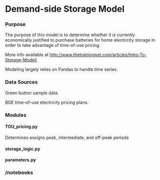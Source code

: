 # Demand-side Storage Model

### Purpose
The purpose of this model is to determine whether it is currently economically justified to purchase batteries for home electricity storage in order to take advantage of time-of-use pricing.

More info available at http://www.thetrainingset.com/articles/Intro-To-Storage-Model/

Modeling largely relies on Pandas to handle time series.

### Data Sources

Green button sample data.

BGE time-of-use electricity pricing plans.

### Modules

#### TOU_pricing.py
Determines assigns peak, intermediate, and off-peak periods 

#### storage_logic.py

#### parameters.py

### /notebooks

